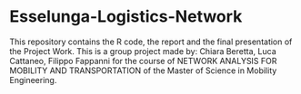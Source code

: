 # Esselunga-Logistics-Network

This repository contains the R code, the report and the final presentation of the Project Work. This is a group project made by: Chiara Beretta, Luca Cattaneo, Filippo Fappanni for the course of NETWORK ANALYSIS FOR MOBILITY AND TRANSPORTATION of the Master of Science in Mobility Engineering.
